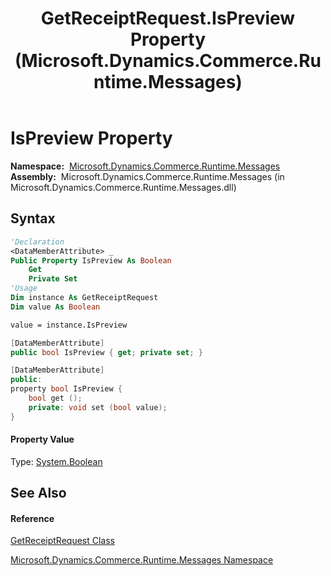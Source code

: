 ﻿---
title: GetReceiptRequest.IsPreview Property  (Microsoft.Dynamics.Commerce.Runtime.Messages)
TOCTitle: IsPreview Property
ms:assetid: P:Microsoft.Dynamics.Commerce.Runtime.Messages.GetReceiptRequest.IsPreview
ms:mtpsurl: https://technet.microsoft.com/en-us/library/microsoft.dynamics.commerce.runtime.messages.getreceiptrequest.ispreview(v=AX.60)
ms:contentKeyID: 65322760
ms.date: 05/18/2015
mtps_version: v=AX.60
f1_keywords:
- Microsoft.Dynamics.Commerce.Runtime.Messages.GetReceiptRequest.IsPreview
dev_langs:
- CSharp
- C++
- VB
---

# IsPreview Property

**Namespace:**  [Microsoft.Dynamics.Commerce.Runtime.Messages](microsoft-dynamics-commerce-runtime-messages-namespace.md)  
**Assembly:**  Microsoft.Dynamics.Commerce.Runtime.Messages (in Microsoft.Dynamics.Commerce.Runtime.Messages.dll)

## Syntax

``` vb
'Declaration
<DataMemberAttribute> _
Public Property IsPreview As Boolean
    Get
    Private Set
'Usage
Dim instance As GetReceiptRequest
Dim value As Boolean

value = instance.IsPreview
```

``` csharp
[DataMemberAttribute]
public bool IsPreview { get; private set; }
```

``` c++
[DataMemberAttribute]
public:
property bool IsPreview {
    bool get ();
    private: void set (bool value);
}
```

#### Property Value

Type: [System.Boolean](https://technet.microsoft.com/en-us/library/a28wyd50\(v=ax.60\))  

## See Also

#### Reference

[GetReceiptRequest Class](getreceiptrequest-class-microsoft-dynamics-commerce-runtime-messages.md)

[Microsoft.Dynamics.Commerce.Runtime.Messages Namespace](microsoft-dynamics-commerce-runtime-messages-namespace.md)


